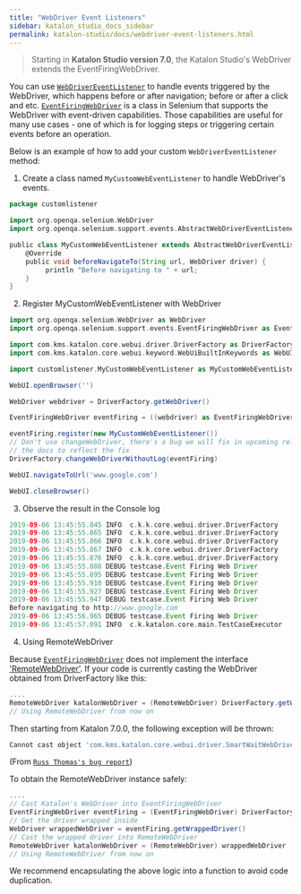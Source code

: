 ```yaml
---
title: "WebDriver Event Listeners"
sidebar: katalon_studio_docs_sidebar
permalink: katalon-studio/docs/webdriver-event-listeners.html
---
```

> Starting in **Katalon Studio version 7.0**, the Katalon Studio's WebDriver extends the  EventFiringWebDriver.

You can use [`WebDriverEventListener`](https://seleniumhq.github.io/selenium/docs/api/java/org/openqa/selenium/support/events/WebDriverEventListener.html) to handle events triggered by the WebDriver, which happens before or after navigation; before or after a click and etc. [`EventFiringWebDriver`](https://seleniumhq.github.io/selenium/docs/api/java/org/openqa/selenium/support/events/EventFiringWebDriver.html) is a class in Selenium that supports the WebDriver with event-driven capabilities. Those capabilities are useful for many use cases - one of which is for logging steps or triggering certain events before an operation.

Below is an example of how to add your custom `WebDriverEventListener` method:

1. Create a class named `MyCustomWebEventListener` to handle WebDriver's events.

```groovy
package customlistener

import org.openqa.selenium.WebDriver
import org.openqa.selenium.support.events.AbstractWebDriverEventListener

public class MyCustomWebEventListener extends AbstractWebDriverEventListener {
	@Override
	public void beforeNavigateTo(String url, WebDriver driver) {
		 println "Before navigating to " + url;
	}
}
```

2. Register MyCustomWebEventListener with WebDriver

```groovy
import org.openqa.selenium.WebDriver as WebDriver
import org.openqa.selenium.support.events.EventFiringWebDriver as EventFiringWebDriver

import com.kms.katalon.core.webui.driver.DriverFactory as DriverFactory
import com.kms.katalon.core.webui.keyword.WebUiBuiltInKeywords as WebUI

import customlistener.MyCustomWebEventListener as MyCustomWebEventListener

WebUI.openBrowser('')

WebDriver webdriver = DriverFactory.getWebDriver()

EventFiringWebDriver eventFiring = ((webdriver) as EventFiringWebDriver)

eventFiring.register(new MyCustomWebEventListener())
// Don't use changeWebDriver, there's a bug we will fix in upcoming releases and will update
// the docs to reflect the fix
DriverFactory.changeWebDriverWithoutLog(eventFiring)

WebUI.navigateToUrl('www.google.com')

WebUI.closeBrowser()
```

3. Observe the result in the Console log

```groovy
2019-09-06 13:45:55.845 INFO  c.k.k.core.webui.driver.DriverFactory    - sessionId = 2cde39924e0651313007e6beedae94bf
2019-09-06 13:45:55.865 INFO  c.k.k.core.webui.driver.DriverFactory    - browser = Chrome 76.0.3809.132
2019-09-06 13:45:55.866 INFO  c.k.k.core.webui.driver.DriverFactory    - platform = Mac OS X
2019-09-06 13:45:55.867 INFO  c.k.k.core.webui.driver.DriverFactory    - seleniumVersion = 3.141.59
2019-09-06 13:45:55.876 INFO  c.k.k.core.webui.driver.DriverFactory    - proxyInformation = ProxyInformation{proxyOption=NO_PROXY, proxyServerType=HTTP, password=, proxyServerAddress=, proxyServerPort=0}
2019-09-06 13:45:55.888 DEBUG testcase.Event Firing Web Driver         - 2: webdriver = getWebDriver()
2019-09-06 13:45:55.895 DEBUG testcase.Event Firing Web Driver         - 3: eventFiring = webdriver
2019-09-06 13:45:55.910 DEBUG testcase.Event Firing Web Driver         - 4: eventFiring.register(new customlistener.MyCustomWebEventListener())
2019-09-06 13:45:55.927 DEBUG testcase.Event Firing Web Driver         - 5: changeWebDriverWithoutLog(eventFiring)
2019-09-06 13:45:55.947 DEBUG testcase.Event Firing Web Driver         - 6: navigateToUrl("www.google.com")
Before navigating to http://www.google.com
2019-09-06 13:45:56.965 DEBUG testcase.Event Firing Web Driver         - 7: closeBrowser()
2019-09-06 13:45:57.091 INFO  c.k.katalon.core.main.TestCaseExecutor   - END Test Cases/Ev
```

4. Using RemoteWebDriver 

Because [`EventFiringWebDriver`](https://seleniumhq.github.io/selenium/docs/api/java/org/openqa/selenium/support/events/EventFiringWebDriver.html) does not implement the interface ['RemoteWebDriver'](https://github.com/SeleniumHQ/selenium/blob/master/java/client/src/org/openqa/selenium/remote/RemoteWebDriver.java). If your code is currently casting the WebDriver obtained from DriverFactory like this:

```groovy
....
RemoteWebDriver katalonWebDriver = (RemoteWebDriver) DriverFactory.getWebDriver()
// Using RemoteWebDriver from now on
```
Then starting from Katalon 7.0.0, the following exception will be thrown:

```groovy
Cannot cast object 'com.kms.katalon.core.webui.driver.SmartWaitWebDriver@7cab1508' with class 'com.kms.katalon.core.webui.driver.SmartWaitWebDriver' to class 'org.openqa.selenium.remote.RemoteWebDriver'
```
(From [`Russ Thomas's bug report`](https://forum.katalon.com/t/bug-katalon-v7-cannot-cast-smartwaitwebdriver-to-remotewebdriver/33236))

To obtain the RemoteWebDriver instance safely:

```groovy
....
// Cast Katalon's WebDriver into EventFiringWebDriver
EventFiringWebDriver eventFiring = (EventFiringWebDriver) DriverFactory.getWebDriver()
// Get the driver wrapped inside
WebDriver wrappedWebDriver = eventFiring.getWrappedDriver()
// Cast the wrapped driver into RemoteWebDriver
RemoteWebDriver katalonWebDriver = (RemoteWebDriver) wrappedWebDriver
// Using RemoteWebDriver from now on
```

We recommend encapsulating the above logic into a function to avoid code duplication.

